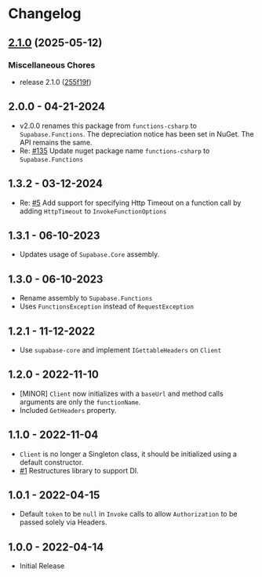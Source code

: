 # Changelog

## [2.1.0](https://github.com/diegofesanto/functions-csharp/compare/v2.0.0...v2.1.0) (2025-05-12)


### Miscellaneous Chores

* release 2.1.0 ([255f19f](https://github.com/diegofesanto/functions-csharp/commit/255f19f5fa7500fbc861f2a3e2b1260be2414694))

## 2.0.0 - 04-21-2024

- v2.0.0 renames this package from `functions-csharp` to `Supabase.Functions`. The depreciation notice has been set in NuGet. The API remains the same.
- Re: [#135](https://github.com/supabase-community/supabase-csharp/issues/135) Update nuget package
  name `functions-csharp` to `Supabase.Functions`

## 1.3.2 - 03-12-2024

- Re: [#5](https://github.com/supabase-community/functions-csharp/issues/5) Add support for specifying Http Timeout on a function call by adding `HttpTimeout` to `InvokeFunctionOptions`

## 1.3.1 - 06-10-2023

- Updates usage of `Supabase.Core` assembly.

## 1.3.0 - 06-10-2023

- Rename assembly to `Supabase.Functions`
- Uses `FunctionsException` instead of `RequestException`

## 1.2.1 - 11-12-2022

- Use `supabase-core` and implement `IGettableHeaders` on `Client`

## 1.2.0 - 2022-11-10

- [MINOR] `Client` now initializes with a `baseUrl` and method calls arguments are only the `functionName`.
- Included `GetHeaders` property.

## 1.1.0 - 2022-11-04

- `Client` is no longer a Singleton class, it should be initialized using a default constructor.
- [#1](https://github.com/supabase-community/functions-csharp/issues/1) Restructures library to support DI.

## 1.0.1 - 2022-04-15

- Default `token` to be `null` in `Invoke` calls to allow `Authorization` to be passed solely via Headers.

## 1.0.0 - 2022-04-14

- Initial Release
